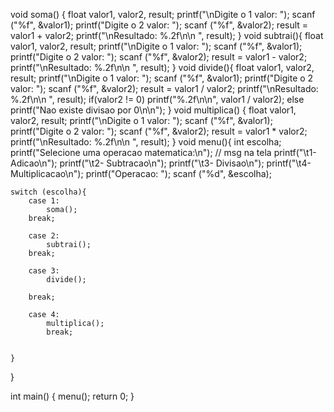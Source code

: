 void soma()
{ 
    float valor1, valor2, result; 
    printf("\nDigite o 1 valor: "); 
    scanf ("%f", &valor1); 
    printf("Digite o 2 valor: "); 
    scanf ("%f", &valor2); 
    result = valor1 + valor2; 
    printf("\nResultado: %.2f\n\n ", result); 
}
void subtrai(){ 
    float valor1, valor2, result; 
    printf("\nDigite o 1 valor: "); 
    scanf ("%f", &valor1); 
    printf("Digite o 2 valor: "); 
    scanf ("%f", &valor2);
    result = valor1 - valor2; 
    printf("\nResultado: %.2f\n\n ", result); 
}
void divide(){ 
    float valor1, valor2, result;
    printf("\nDigite o 1 valor: ");
    scanf ("%f", &valor1);
    printf("Digite o 2 valor: ");
    scanf ("%f", &valor2);
    result = valor1 / valor2;
    printf("\nResultado: %.2f\n\n ", result);
    if(valor2 != 0)
            printf("%.2f\n\n", valor1 / valor2);
            else
                printf("Nao existe divisao por 0\n\n");
}
void multiplica()
{
    float valor1, valor2, result;
    printf("\nDigite o 1 valor: ");
    scanf ("%f", &valor1);
    printf("Digite o 2 valor: ");
    scanf ("%f", &valor2);
    result = valor1 * valor2;
    printf("\nResultado: %.2f\n\n ", result);
}
void menu(){ 
    int escolha; 
    printf("Selecione uma operacao matematica:\n"); // msg na tela
    printf("\t1- Adicao\n");
    printf("\t2- Subtracao\n");
    printf("\t3- Divisao\n");
    printf("\t4- Multiplicacao\n");
    printf("Operacao: "); 
    scanf ("%d", &escolha); 

    switch (escolha){ 
        case 1: 
            soma(); 
        break; 

        case 2:
            subtrai();
        break;

        case 3:
            divide();
            
        break;

        case 4:
            multiplica();
            break;


    }
}


int main()
{
    menu(); 
    return 0; 
}
